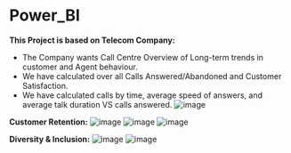 # Power_BI
**This Project is based on Telecom Company:**
- The Company wants Call Centre Overview of Long-term trends in customer and Agent behaviour.
- We have calculated over all Calls Answered/Abandoned and Customer Satisfaction.
- We have calculated calls by time, average speed of answers, and average talk duration VS calls answered.
![image](https://github.com/Neelima370/Power_BI/assets/142817185/0f303337-163b-49e1-a902-bd8d9626dd26)




**Customer Retention:**
![image](https://github.com/Neelima370/Power_BI/assets/142817185/7d820a7f-e87c-42c7-966c-9ff9b9361036)
![image](https://github.com/Neelima370/Power_BI/assets/142817185/d25e7231-e796-41cc-9b64-e1270ca068a4)
![image](https://github.com/Neelima370/Power_BI/assets/142817185/0910b776-d6d6-439b-95bf-f87354812347)




**Diversity & Inclusion:**
![image](https://github.com/Neelima370/Power_BI/assets/142817185/9d303399-95a3-4d5b-81b6-2b3200ea5da0)
![image](https://github.com/Neelima370/Power_BI/assets/142817185/3b180d4b-a664-4591-869b-531bba0c6d8e)
